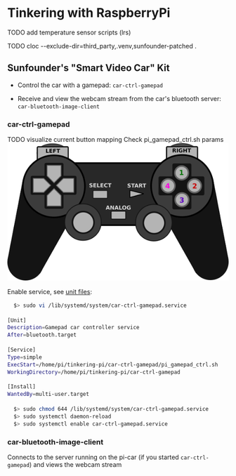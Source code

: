 # Tinkering with RaspberryPi
TODO add temperature sensor scripts (lrs)

TODO cloc --exclude-dir=third_party,.venv,sunfounder-patched .

## Sunfounder's "Smart Video Car" Kit

* Control the car with a gamepad: `car-ctrl-gamepad`

* Receive and view the webcam stream from the car's bluetooth server: `car-bluetooth-image-client`

### car-ctrl-gamepad

TODO visualize current button mapping
Check pi_gamepad_ctrl.sh
params
![Controller Layout](car-ctrl-gamepad/figures/gamepad-schematic.png)

Enable service, see [unit files](https://access.redhat.com/documentation/en-us/red_hat_enterprise_linux/7/html/system_administrators_guide/sect-managing_services_with_systemd-unit_files):
```bash
  $> sudo vi /lib/systemd/system/car-ctrl-gamepad.service

[Unit]
Description=Gamepad car controller service
After=bluetooth.target

[Service]
Type=simple
ExecStart=/home/pi/tinkering-pi/car-ctrl-gamepad/pi_gamepad_ctrl.sh
WorkingDirectory=/home/pi/tinkering-pi/car-ctrl-gamepad

[Install]
WantedBy=multi-user.target

  $> sudo chmod 644 /lib/systemd/system/car-ctrl-gamepad.service
  $> sudo systemctl daemon-reload
  $> sudo systemctl enable car-ctrl-gamepad.service
```

### car-bluetooth-image-client
Connects to the server running on the pi-car (if you started `car-ctrl-gamepad`) and views the webcam stream


